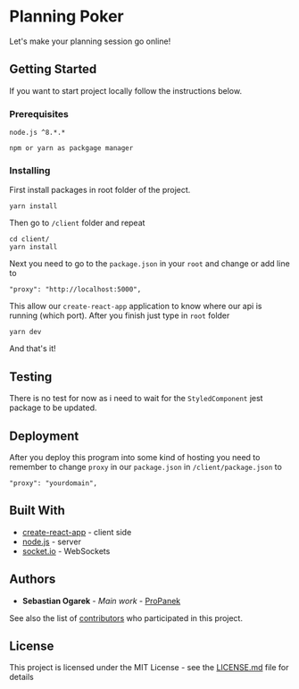 # Planning Poker

Let's make your planning session go online!

## Getting Started

If you want to start project locally follow the instructions below.

### Prerequisites


```
node.js ^8.*.*

npm or yarn as packgage manager
```

### Installing

First install packages in root folder of the project.

```
yarn install
```

Then go to `/client` folder and repeat

```
cd client/
yarn install 
```

Next you need to go to the `package.json` in your `root` and change or add line to

```
"proxy": "http://localhost:5000",
```

This allow our `create-react-app` application to know where our api is running (which port).
After you finish just type in `root` folder

```
yarn dev
```

And that's it!

## Testing

There is no test for now as i need to wait for the `StyledComponent` jest package to be updated.


## Deployment

After you deploy this program into some kind of hosting you need to remember to change `proxy` in our `package.json` in `/client/package.json` to

```
"proxy": "yourdomain",
```

## Built With

* [create-react-app](https://github.com/facebook/create-react-app) - client side
* [node.js](https://github.com/nodejs) - server
* [socket.io](https://github.com/socketio/socket.io) - WebSockets

## Authors

* **Sebastian Ogarek** - *Main work* - [ProPanek](https://github.com/ProPanek)

See also the list of [contributors](https://github.com/your/project/contributors) who participated in this project.

## License

This project is licensed under the MIT License - see the [LICENSE.md](LICENSE.md) file for details
